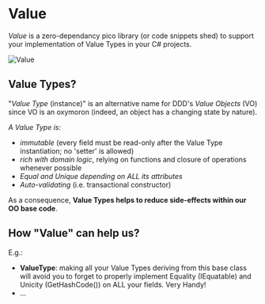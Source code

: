 # Value

_*Value*_ is a zero-dependancy pico library (or code snippets shed) to support your implementation of Value Types in your C# projects.

![Value](https://github.com/tpierrain/Value/blob/master/Value.jpg?raw=true)

## Value Types?
"*Value Type* (instance)" is an alternative name for DDD's *Value Objects* (VO) since VO is an oxymoron (indeed, an object has a changing state by nature). 

_A Value Type is:_
 - _immutable_ (every field must be read-only after the Value Type instantiation; no 'setter' is allowed)
 - _rich with domain logic_, relying on functions and closure of operations whenever possible
 - _Equal and Unique depending on ALL its attributes_
 - _Auto-validating_ (i.e. transactional constructor)

 As a consequence, __Value Types helps to reduce side-effects within our OO base code__.


## How "Value" can help us?

E.g.: 

 - __ValueType<T>__: making all your Value Types deriving from this base class will avoid you to forget to properly implement Equality (IEquatable) and Unicity (GetHashCode()) on ALL your fields. Very Handy!
 - ...
 
 